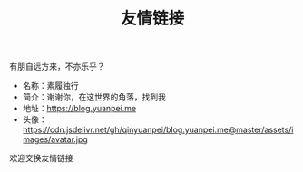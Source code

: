 ﻿---
title: 友情链接
slug: links
links:
  - title: 阮一峰的网络日志
    description: 阮一峰的网络日志
    website: http://www.ruanyifeng.com/blog/
    image: https://github.githubassets.com/images/modules/logos_page/GitHub-Mark.png
  - title: Steve Sanderson
    description: Steve Sanderson
    website: https://blog.stevensanderson.com/
    image: https://github.githubassets.com/images/modules/logos_page/GitHub-Mark.png
  - title: Catcher Wong
    description: Catcher Wong
    website: http://www.c-sharpcorner.com/members/catcher-wong
    image: https://avatars.githubusercontent.com/u/8394988?v=4
  - title: 咕咚
    description: 咕咚
    website: https://gudong.site
    image: https://gudong.site/static/img/logo.jpg
  - title: 小凡梦
    description: 小凡梦
    website: https://www.xiaofm.cn
    image: https://github.githubassets.com/images/modules/logos_page/GitHub-Mark.png
  - title: 小球飞鱼
    description: 小球飞鱼
    website: https://mantyke.icu/
    image: https://mantyke.icu/images/logo.png
  - title: 靖待的技术博客
    description: 小清新IT旅程 | 为中华之崛起而读书 
    website: https://hubojing.github.io/
    image: https://hubojing.github.io/img/avatar.jpg
  - title: Hayami's Blog
    description: 日常人间观察 
    website: https://hayami.typlog.io/
    image: https://i.typlog.com/hayami/8374611717_430303.png?x-oss-process=style/ss
  - title: DrumCoder
    description: DrumCoder
    website: https://blog.hotsun168.com
    image: https://github.githubassets.com/images/modules/logos_page/GitHub-Mark.png
comments: false
---

有朋自远方来，不亦乐乎？

* 名称：素履独行
* 简介：谢谢你，在这世界的角落，找到我
* 地址：https://blog.yuanpei.me
* 头像：https://cdn.jsdelivr.net/gh/qinyuanpei/blog.yuanpei.me@master/assets/images/avatar.jpg


欢迎交换友情链接

